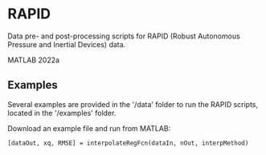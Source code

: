 # RAPID
Data pre- and post-processing scripts for RAPID (Robust Autonomous Pressure and Inertial Devices) data.

MATLAB 2022a

## Examples

Several examples are provided in the '/data' folder to run the RAPID scripts, located in the '/examples' folder.

Download an example file and run from MATLAB:

    [dataOut, xq, RMSE] = interpolateRegFcn(dataIn, nOut, interpMethod)
